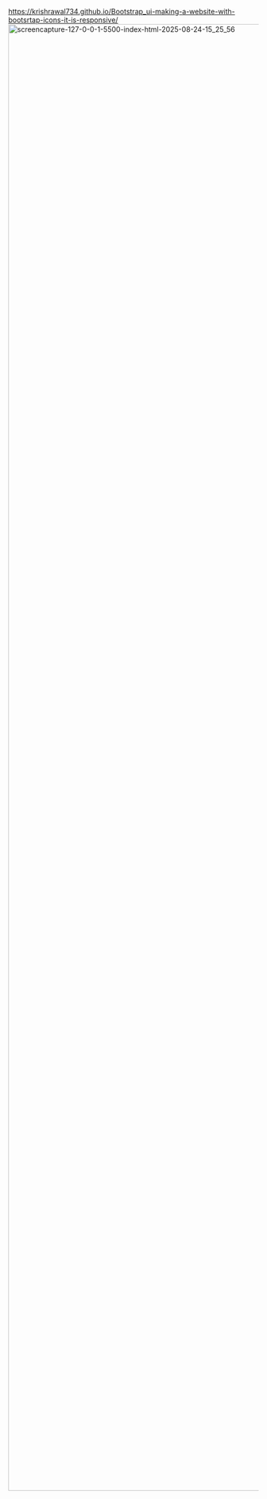  https://krishrawal734.github.io/Bootstrap_ui-making-a-website-with-bootsrtap-icons-it-is-responsive/
<img width="1366" height="2951" alt="screencapture-127-0-0-1-5500-index-html-2025-08-24-15_25_56" src="https://github.com/user-attachments/assets/6d143c63-a49e-44a4-bb35-b31372c46cff" />
